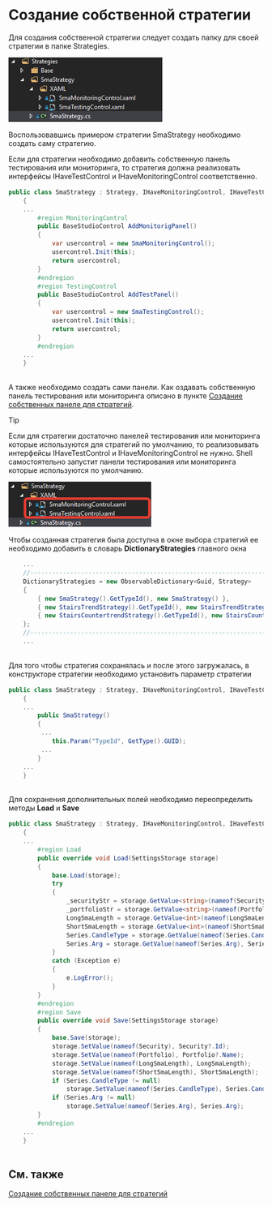 # Создание собственной стратегии

Для создания собственной стратегии следует создать папку для своей стратегии в папке Strategies.

![Shell custom strategy 00](../images/Shell_custom_strategy_00.png)

Воспользовавшись примером стратегии SmaStrategy необходимо создать саму стратегию.

Если для стратегии необходимо добавить собственную панель тестирования или мониторинга, то стратегия должна реализовать интерфейсы IHaveTestControl и IHaveMonitoringControl соответственно. 

```cs
public class SmaStrategy : Strategy, IHaveMonitoringControl, IHaveTestControl
	{
	...
		#region MonitoringControl
		public BaseStudioControl AddMonitorigPanel()
		{
			var usercontrol = new SmaMonitoringControl();
			usercontrol.Init(this);
			return usercontrol;
		}
		#endregion
		#region TestingControl
		public BaseStudioControl AddTestPanel()
		{
			var usercontrol = new SmaTestingControl();
			usercontrol.Init(this);
			return usercontrol;
		}
		#endregion
	...	
	}
		
```

А также необходимо создать сами панели. Как оздавать собственную панель тестирования или мониторинга описано в пункте [Создание собственных панеле для стратегий](Shell_custom_strategy_panel.md).

> [!TIP]
> Если для стратегии достаточно панелей тестирования или мониторинга которые используются для стратегий по умолчанию, то реализовывать интерфейсы IHaveTestControl и IHaveMonitoringControl не нужно. Shell самостоятельно запустит панели тестирования или мониторинга которые используются по умолчанию. 

![Shell custom strategy 01](../images/Shell_custom_strategy_01.png)

Чтобы созданная стратегия была доступна в окне выбора стратегий ее необходимо добавить в словарь **DictionaryStrategies** главного окна 

```cs
	...
	//---------------------------------------------------------------------
	DictionaryStrategies = new ObservableDictionary<Guid, Strategy>
	{
		{ new SmaStrategy().GetTypeId(), new SmaStrategy() },
		{ new StairsTrendStrategy().GetTypeId(), new StairsTrendStrategy() },
		{ new StairsCountertrendStrategy().GetTypeId(), new StairsCountertrendStrategy() }
	};
	//---------------------------------------------------------------------
	...	
		
```

Для того чтобы стратегия сохранялась и после этого загружалась, в конструкторе стратегии необходимо установить параметр стратегии

```cs
public class SmaStrategy : Strategy, IHaveMonitoringControl, IHaveTestControl
	{
	...
		public SmaStrategy()
		{
         ...
			this.Param("TypeId", GetType().GUID);
         ...
		}
	...	
	}
		
```

Для сохранения дополнительных полей необходимо переопределить методы **Load** и **Save**

```cs
public class SmaStrategy : Strategy, IHaveMonitoringControl, IHaveTestControl
	{
	...
		#region Load
		public override void Load(SettingsStorage storage)
		{
			base.Load(storage);
			try
			{
				_securityStr = storage.GetValue<string>(nameof(Security));
				_portfolioStr = storage.GetValue<string>(nameof(Portfolio));
				LongSmaLength = storage.GetValue<int>(nameof(LongSmaLength));
				ShortSmaLength = storage.GetValue<int>(nameof(ShortSmaLength));
				Series.CandleType = storage.GetValue(nameof(Series.CandleType), Series.CandleType);
				Series.Arg = storage.GetValue(nameof(Series.Arg), Series.Arg);
			}
			catch (Exception e)
			{
				e.LogError();
			}
		}
		#endregion
		#region Save
		public override void Save(SettingsStorage storage)
		{
			base.Save(storage);
			storage.SetValue(nameof(Security), Security?.Id);
			storage.SetValue(nameof(Portfolio), Portfolio?.Name);
			storage.SetValue(nameof(LongSmaLength), LongSmaLength);
			storage.SetValue(nameof(ShortSmaLength), ShortSmaLength);
			if (Series.CandleType != null)
				storage.SetValue(nameof(Series.CandleType), Series.CandleType.GetTypeName(false));
			if (Series.Arg != null)
				storage.SetValue(nameof(Series.Arg), Series.Arg);
		}
		#endregion
	...	
	}
		
```

## См. также

[Создание собственных панеле для стратегий](Shell_custom_strategy_panel.md)
